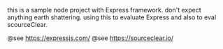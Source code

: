 this is a sample node project with Express framework.  don't expect anything earth shattering.  using this to evaluate Express and also to eval scourceClear.

@see https://expressjs.com/
@see https://sourceclear.io/
